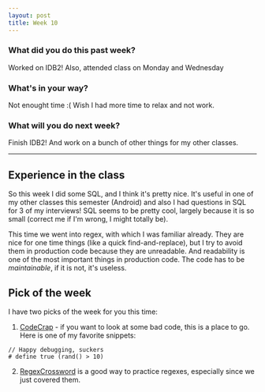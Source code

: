 ```yaml
---
layout: post
title: Week 10
---
```


### __What did you do this past week?__
Worked on IDB2! Also, attended class on Monday and Wednesday

### __What's in your way?__
Not enought time :( Wish I had more time to relax and not work. 

### __What will you do next week?__
Finish IDB2! And work on a bunch of other things for my other classes. 

---

## Experience in the class
So this week I did some SQL, and I think it's pretty nice. It's useful in one of my other classes this semester (Android)
and also I had questions in SQL for 3 of my interviews!
SQL seems to be pretty cool, largely because it is so small (correct me if I'm wrong, I might totally be). 

This time we went into regex, with which I was familiar already. They are nice for one time things 
(like a quick find-and-replace), but I try to avoid them in production code because they are unreadable. 
And readability is one of the most important things in production code. The code has to be *maintainable*,
if it is not, it's useless. 

## Pick of the week
I have two picks of the week for you this time:

1. [CodeCrap](http://codecrap.com/content/best/) - if you want to look at some bad code, this is a place to go. 
Here is one of my favorite snippets: 
```
// Happy debugging, suckers
# define true (rand() > 10)
```
2. [RegexCrossword](https://regexcrossword.com/) is a good way to practice regexes, especially since we just covered them. 
